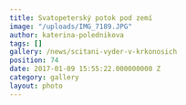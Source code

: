 ```yaml
---
title: Svatopeterský potok pod zemí
image: "/uploads/IMG_7189.JPG"
author: katerina-polednikova
tags: []
gallery: /news/scitani-vyder-v-krkonosich
position: 74
date: 2017-01-09 15:55:22.000000000 Z
category: gallery
layout: photo
---
```

